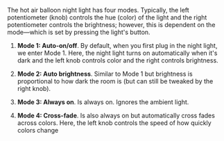 The hot air balloon night light has four modes. Typically, the left potentiometer (knob) controls the hue (color) of the light and the right potentiometer controls the brightness; however, this is dependent on the mode—which is set by pressing the light's button.

1. **Mode 1: Auto-on/off**. By default, when you first plug in the night light, we enter Mode 1. Here, the night light turns on automatically when it's dark and the left knob controls color and the right controls brightness.

2. **Mode 2: Auto brightness**. Similar to Mode 1 but brightness is proportional to how dark the room is (but can still be tweaked by the right knob).

3. **Mode 3: Always on**. Is always on. Ignores the ambient light.

4. **Mode 4: Cross-fade**. Is also always on but automatically cross fades across colors. Here, the left knob controls the speed of how quickly colors change

